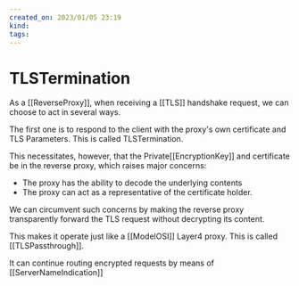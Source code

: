 ```yaml
---
created_on: 2023/01/05 23:19
kind:
tags:
---
```


# TLSTermination

As a [[ReverseProxy]], when receiving a [[TLS]] handshake request, we can choose to act in several ways.

The first one is to respond to the client with the proxy's own certificate and TLS Parameters. This is called TLSTermination.

This necessitates, however, that the Private[[EncryptionKey]] and certificate be in the reverse proxy, which raises major concerns:

* The proxy has the ability to decode the underlying contents
* The proxy can act as a representative of the certificate holder.

We can circumvent such concerns by making the reverse proxy transparently forward the TLS request without decrypting its content.

This makes it operate just like a [[ModelOSI]] Layer4 proxy. This is called [[TLSPassthrough]].

It can continue routing encrypted requests by means of [[ServerNameIndication]]
